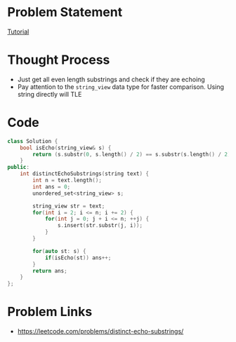 # Problem Statement

[Tutorial](https://www.youtube.com/watch?v=UsrW60_lbRs&list=PL-Jc9J83PIiEZvXCn-c5UIBvfT8dA-8EG&index=74)

# Thought Process
- Just get all even length substrings and check if they are echoing
- Pay attention to the `string_view` data type for faster comparison. Using string directly will TLE

# Code
```cpp
class Solution {
    bool isEcho(string_view& s) {
        return (s.substr(0, s.length() / 2) == s.substr(s.length() / 2));
    }
public:
    int distinctEchoSubstrings(string text) {
        int n = text.length();
        int ans = 0;
        unordered_set<string_view> s;

        string_view str = text;
        for(int i = 2; i <= n; i += 2) {
            for(int j = 0; j + i <= n; ++j) {
                s.insert(str.substr(j, i));
            }
        }

        for(auto st: s) {
            if(isEcho(st)) ans++;
        }
        return ans;
    }
};
```

# Problem Links
- https://leetcode.com/problems/distinct-echo-substrings/
